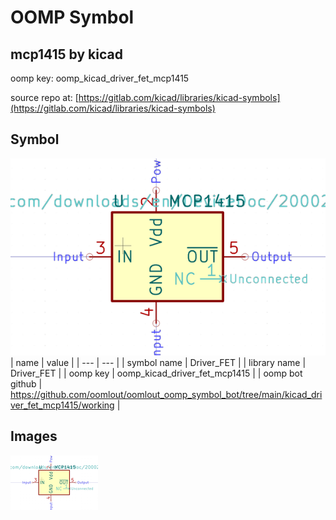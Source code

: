 # OOMP Symbol  
## mcp1415  by kicad  
  
oomp key: oomp_kicad_driver_fet_mcp1415  
  
source repo at: [https://gitlab.com/kicad/libraries/kicad-symbols](https://gitlab.com/kicad/libraries/kicad-symbols)  
## Symbol  
  
[![working.png](working_600.png)](working.png)  
| name | value | 
| --- | --- | 
| symbol name | Driver_FET | 
| library name | Driver_FET | 
| oomp key | oomp_kicad_driver_fet_mcp1415 | 
| oomp bot github | https://github.com/oomlout/oomlout_oomp_symbol_bot/tree/main/kicad_driver_fet_mcp1415/working | 
## Images  
  
[![working.png](working_140.png)](working.png)  
